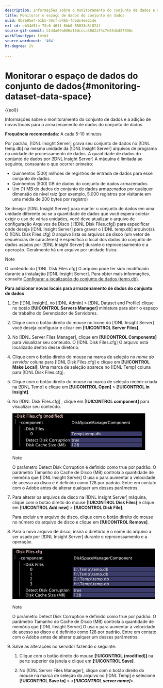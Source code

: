 ```yaml
---
description: Informações sobre o monitoramento do conjunto de dados e a adição de novos locais para o armazenamento de dados do conjunto de dados.
title: Monitorar o espaço de dados do conjunto de dados
uuid: 0b7b95e7-b1bb-49cf-b465-fdbdc4ee214e
exl-id: eb34d5fe-73c6-461f-8bb0-85833d8f824f
source-git-commit: b1dda69a606a16dccca30d2a74c7e63dbd27936c
workflow-type: tm+mt
source-wordcount: '464'
ht-degree: 2%

---
```


# Monitorar o espaço de dados do conjunto de dados{#monitoring-dataset-data-space}

{{eol}}

Informações sobre o monitoramento do conjunto de dados e a adição de novos locais para o armazenamento de dados do conjunto de dados.

**Frequência recomendada:** A cada 5-10 minutos

Por padrão, [!DNL Insight Server] grava seu conjunto de dados no [!DNL temp.db] na mesma unidade da [!DNL Insight Server] arquivos de programa na unidade de processamento de dados. A quantidade de dados do conjunto de dados por [!DNL Insight Server] A máquina é limitada ao seguinte, consoante o que ocorrer primeiro:

* Quinhentos (500) milhões de registros de entrada de dados para esse conjunto de dados
* Quinhentos (500) GB de dados do conjunto de dados armazenados
* Um (1) MB de dados do conjunto de dados armazenados por qualquer dimensão de nível raiz (por exemplo, 5.000 registros por visitante em uma média de 200 bytes por registro)

Se desejar [!DNL Insight Server] para manter o conjunto de dados em uma unidade diferente ou se a quantidade de dados que você espera coletar exigir o uso de várias unidades, você deve atualizar o arquivo de configuração Arquivos de Disco ( [!DNL Disk Files.cfg]) para especificar onde deseja [!DNL Insight Server] para gravar o [!DNL temp.db] arquivo(s). O [!DNL Disk Files.cfg] O arquivo lista os arquivos de disco (um vetor de sequências de caracteres) e especifica o local dos dados do conjunto de dados usados por [!DNL Insight Server] durante o reprocessamento e a operação. Geralmente há um arquivo por unidade física.

>[!NOTE]
>
>O conteúdo do [!DNL Disk Files.cfg] O arquivo pode ter sido modificado durante a instalação [!DNL Insight Server]. Para obter mais informações, consulte [Configurar a localização do conjunto de dados (temp.db)](../../../../home/c-inst-svr/c-install-ins-svr/t-install-proc-inst-svr-dpu/t-cfg-loc-dtst.md#task-f645eefecb154e679acbb480a07c1f0e).

**Para adicionar novos locais para armazenamento de dados do conjunto de dados**

1. Em [!DNL Insight], no [!DNL Admin] > [!DNL Dataset and Profile] clique no botão **[!UICONTROL Servers Manager]** miniatura para abrir o espaço de trabalho do Gerenciador de Servidores.
1. Clique com o botão direito do mouse no ícone do [!DNL Insight Server] você deseja configurar e clicar em **[!UICONTROL Server Files]**.
1. No [!DNL Server Files Manager], clique em **[!UICONTROL Components]** para visualizar seu conteúdo. O [!DNL Disk Files.cfg] O arquivo está localizado dentro desse diretório.
1. Clique com o botão direito do mouse na marca de seleção no *nome do servidor* coluna para [!DNL Disk Files.cfg] e clique em **[!UICONTROL Make Local]**. Uma marca de seleção aparece no [!DNL Temp] coluna para [!DNL Disk Files.cfg].
1. Clique com o botão direito do mouse na marca de seleção recém-criada na [!DNL Temp] e clique em **[!UICONTROL Open]** > **[!UICONTROL in Insight]**.
1. No [!DNL Disk Files.cfg] , clique em **[!UICONTROL component]** para visualizar seu conteúdo.

   ![Informações da etapa](assets/cfg_diskfiles_examplevalues.png)

   >[!NOTE]
   >
   >O parâmetro Detect Disk Corruption é definido como true por padrão. O parâmetro Tamanho do Cache de Disco (MB) controla a quantidade de memória que [!DNL Insight Server] O usa o para aumentar a velocidade de acesso ao disco e é definido como 128 por padrão. Entre em contato com o Adobe antes de alterar qualquer um desses parâmetros.

1. Para alterar os arquivos de disco na [!DNL Insight Server] máquina, clique com o botão direito do mouse **[!UICONTROL Disk Files]** e clique em **[!UICONTROL Add new]** > **[!UICONTROL Disk File]**.

   Para excluir um arquivo de disco, clique com o botão direito do mouse no número do arquivo de disco e clique em **[!UICONTROL Remove]**.

1. Para o novo arquivo de disco, insira o diretório e o nome do arquivo a ser usado por [!DNL Insight Server] durante o reprocessamento e a operação.

   ![Informações da etapa](assets/cfg_diskfiles_exampleNewValues.png)

   >[!NOTE]
   >
   >O parâmetro Detect Disk Corruption é definido como true por padrão. O parâmetro Tamanho do Cache de Disco (MB) controla a quantidade de memória que [!DNL Insight Server] O usa o para aumentar a velocidade de acesso ao disco e é definido como 128 por padrão. Entre em contato com o Adobe antes de alterar qualquer um desses parâmetros.

1. Salve as alterações no servidor fazendo o seguinte:

   1. Clique com o botão direito do mouse **[!UICONTROL (modified)]** na parte superior da janela e clique em **[!UICONTROL Save]**.

   1. No [!DNL Server Files Manager], clique com o botão direito do mouse na marca de seleção do arquivo no [!DNL Temp] e selecione **[!UICONTROL Save to]** > *&lt;**[!UICONTROL server name]**>*.
